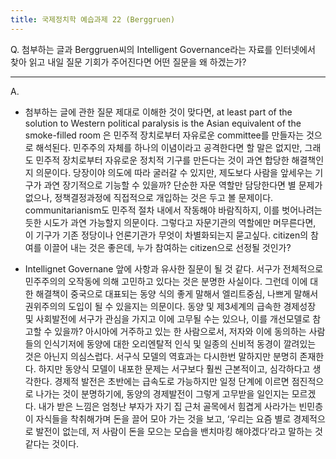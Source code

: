 ```yaml
---
title: 국제정치학 예습과제 22 (Berggruen)
---
```


Q. 첨부하는 글과 Berggruen씨의 Intelligent Governance라는 자료를 인터넷에서 찾아 읽고 내일 질문 기회가 주어진다면 어떤 질문을 왜 하겠는가?

---

A.
-   첨부하는 글에 관한 질문
 제대로 이해한 것이 맞다면, at least part of the solution to Western political paralysis is the Asian equivalent of the smoke-filled room 은 민주적 장치로부터 자유로운 committee를 만들자는 것으로 해석된다. 민주주의 자체를 하나의 이념이라고 공격한다면 할 말은 없지만, 그래도 민주적 장치로부터 자유로운 정치적 기구를 만든다는 것이 과연 합당한 해결책인지 의문이다. 당장이야 의도에 따라 굴러갈 수 있지만, 제도보다 사람을 앞세우는 기구가 과연 장기적으로 기능할 수 있을까? 단순한 자문 역할만 담당한다면 별 문제가 없으나, 정책결정과정에 직접적으로 개입하는 것은 두고 볼 문제이다. communitarianism도 민주적 절차 내에서 작동해야 바람직하지, 이를 벗어나려는 듯한 시도가 과연 가능할지 의문이다. 그렇다고 자문기관의 역할에만 머무른다면, 이 기구가 기존 정당이나 언론기관가 무엇이 차별화되는지 묻고싶다. citizen의 참여를 이끌어 내는 것은 좋은데, 누가 참여하는 citizen으로 선정될 것인가?

-   Intellignet Governane
  앞에 사항과 유사한 질문이 될 것 같다. 서구가 전체적으로 민주주의의 오작동에 의해 고민하고 있다는 것은 분명한 사실이다. 그런데 이에 대한 해결책이 중국으로 대표되는 동양 식의 좋게 말해서 엘리트중심, 나쁘게 말해서 권위주의의 도입이 될 수 있을지는 의문이다. 동양 및 제3세계의 급속한 경제성장 및 사회발전에 서구가 관심을 가지고 이에 고무될 수는 있으나, 이를 개선모델로 참고할 수 있을까? 아시아에 거주하고 있는 한 사람으로서, 저자와 이에 동의하는 사람들의 인식기저에 동양에 대한 오리엔탈적 인식 및 일종의 신비적 동경이 깔려있는 것은 아닌지 의심스럽다. 서구식 모델의 역효과는 다시한번 말하지만 분명히 존재한다. 하지만 동양식 모델이 내포한 문제는 서구보다 훨씬 근본적이고, 심각하다고 생각한다. 경제적 발전은 초반에는 급속도로 가능하지만 일정 단계에 이르면 점진적으로 나가는 것이 분명하기에, 동양의 경제발전이 그렇게 고무받을 일인지는 모르겠다. 내가 받은 느낌은 엄청난 부자가 자기 집 근처 골목에서 힘겹게 사라가는 빈민층이 자식들을 착취해가며 돈을 끌어 모아 가는 것을 보고, ‘우리는 요즘 별로 경제적으로 발전이 없는데, 저 사람이 돈을 모으는 모습을 밴치마킹 해야겠다’라고 말하는 것 같다는 것이다.
